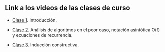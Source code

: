 ## Link a los videos de las clases de curso

- [Clase 1](https://zoom.us/rec/share/fLbYW8Nu-_3r-9iQXn7xbYyvD9mA8kAFceoJIufPMOvzdFxKRN8M-Rv-dZnvMkls.7SkUPalFtEyt-eM_?startTime=1629314949000). Introducción.

- [Clase 2](https://zoom.us/rec/share/R2sCIlZXB4edgcqRbahX9IjOjdgPoXlM7_b2Kigy0nUO_-CYmn-ng6htIQXvSXJ-.VBz-nWhHzmRKbmmy?startTime=1629747105000). Análisis de algoritmos en el peor caso, notación asintótica O(f) y ecuaciones de recurrencia.

- [Clase 3](https://zoom.us/rec/share/NJporVyJ8zIvWkg4ShL_OMLNlkN2gmnAv_vIN1dy4hNpe6GxWe8ZGe1tQpHLnQMq.quTm3iKpHyq_ERqN?startTime=1629919848000). Inducción constructiva.
